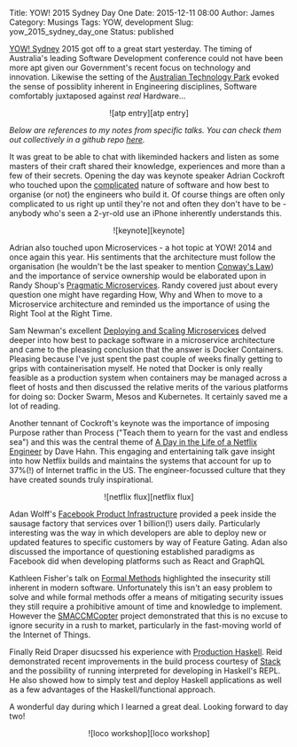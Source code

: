 Title: YOW! 2015 Sydney Day One 
Date: 2015-12-11 08:00
Author: James 
Category: Musings 
Tags: YOW, development
Slug: yow_2015_sydney_day_one
Status: published

[YOW! Sydney][yow sydney] 2015 got off to a great start yesterday. The timing of Australia's leading Software Development conference could not have been more apt given our Government's recent focus on technology and innovation. Likewise the setting of the [Australian Technology Park][australian technology park] evoked the sense of possiblity inherent in Engineering disciplines, Software comfortably juxtaposed against *real* Hardware...

<center>![atp entry][atp entry]</center>
<!--more-->

_Below are references to my notes from specific talks. You can check them out collectively in a github repo [here][notes]._

It was great to be able to chat with likeminded hackers and listen as some masters of their craft shared their knowledge, experiences and more than a few of their secrets. Opening the day was keynote speaker Adrian Cockroft who touched upon the [complicated][It's Complicated] nature of software and how best to organise (or not) the engineers who build it. Of course things are often only complicated to us right up until they're not and often they don't have to be - anybody who's seen a 2-yr-old use an iPhone inherently understands this.

<center>![keynote][keynote]</center>

Adrian also touched upon Microservices - a hot topic at YOW! 2014 and once again this year. His sentiments that the architecture must follow the organisation (he wouldn't be the last speaker to mention [Conway's Law][conways law]) and the importance of service ownership would be elaborated upon in Randy Shoup's [Pragmatic Microservices][Pragmatic Microservices]. Randy covered just about every question one might have regarding How, Why and When to move to a Microservice architecture and reminded us the importance of using the Right Tool at the Right Time.

Sam Newman's excellent [Deploying and Scaling Microservices][Deploying and Scaling Microservices] delved deeper into how best to package software in a microservice architecture and came to the pleasing conclusion that the answer is Docker Containers. Pleasing because I've just spent the past couple of weeks finally getting to grips with containerisation myself. He noted that Docker is only really feasible as a production system when containers may be managed across a fleet of hosts and then discussed the relative merits of the various platforms for doing so: Docker Swarm, Mesos and Kubernetes. It certainly saved me a lot of reading.

Another tennant of Cockroft's keynote was the importance of imposing Purpose rather than Process ("Teach them to yearn for the vast and endless sea") and this was the central theme of [A Day in the Life of a Netflix Engineer][A Day in the Life of a Netflix Engineer] by Dave Hahn. This engaging and entertaining talk gave insight into how Netflix builds and maintains the systems that account for up to 37%(!) of Internet traffic in the US. The engineer-focussed culture that they have created sounds truly inspirational.  

<center>![netflix flux][netflix flux]</center>

Adan Wolff's [Facebook Product Infrastructure][Facebook Product Infrastructure] provided a peek inside the sausage factory that services over 1 billion(!) users daily. Particularly interesting was the way in which developers are able to deploy new or updated features to specific customers by way of Feature Gating. Adan also discussed the importance of questioning established paradigms as Facebook did when developing platforms such as React and GraphQL

Kathleen Fisher's talk on [Formal Methods][Using Formal Methods To Eliminate Exploitable Bugs] highlighted the insecurity still inherent in modern software. Unfortunately this isn't an easy problem to solve and while formal methods offer a means of mitigating security issues they still require a prohibitive amount of time and knowledge to implement. However the [SMACCMCopter][SMACCMCopter] project demonstrated that this is no excuse to ignore security in a rush to market, particularly in the fast-moving world of the Internet of Things. 

Finally Reid Draper disucssed his experience with [Production Haskell][Production Haskell]. Reid demonstrated recent improvements in the build process courtesy of [Stack][Stack] and the possibility of running interpreted for developing in Haskell's REPL. He also showed how to simply test and deploy Haskell applications as well as a few advantages of the Haskell/functional approach.

A wonderful day during which I learned a great deal. Looking forward to day two!

<center>![loco workshop][loco workshop]</center>

[yow sydney]:http://sydney.yowconference.com.au
[conways law]:https://en.wikipedia.org/Conway's_law
[australian technology park]:http://www.atp.com.au
[A Day in the Life of a Netflix Engineer]:https://github.com/amorphic/yow_2015/blob/master/a_day_in_the_life_of_a_netflix_engineer.md
[Deploying and Scaling Microservices]:https://github.com/amorphic/yow_2015/blob/master/deploying_and_scaling_microservices.md
[Facebook Product Infrastructure]:https://github.com/amorphic/yow_2015/blob/master/facebook_product_infrastructure.md
[It's Complicated]:https://github.com/amorphic/yow_2015/blob/master/its_complicated.md
[Pragmatic Microservices]:https://github.com/amorphic/yow_2015/blob/master/pragmatic_microservices.md
[Production Haskell]:https://github.com/amorphic/yow_2015/blob/master/production_haskell.md
[Using Formal Methods To Eliminate Exploitable Bugs]:https://github.com/amorphic/yow_2015/blob/master/using_formal_methods_to_eliminate_exploitable_bugs.md 
[SMACCMCopter]:http://smaccmpilot.org
[Stack]:http://docs.haskellstack.org/en/stable/README.html
[notes]:https://github.com/amorphic/yow_2015
[atp entry]:https://farm6.staticflickr.com/5650/23366336260_1de435eba3_z.jpg
[keynote]:https://farm1.staticflickr.com/591/23033818884_79c503ae1d_z.jpg
[netflix flux]:https://farm6.staticflickr.com/5709/23294050109_f4d269fc44_z.jpg
[loco workshop]:https://farm1.staticflickr.com/622/23661993845_7320faaaae_z.jpg
